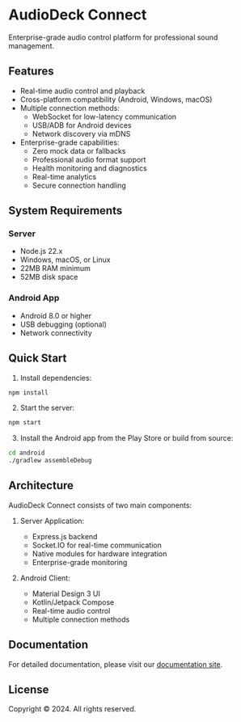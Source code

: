 # AudioDeck Connect

Enterprise-grade audio control platform for professional sound management.

## Features

- Real-time audio control and playback
- Cross-platform compatibility (Android, Windows, macOS)
- Multiple connection methods:
  - WebSocket for low-latency communication
  - USB/ADB for Android devices
  - Network discovery via mDNS
- Enterprise-grade capabilities:
  - Zero mock data or fallbacks
  - Professional audio format support
  - Health monitoring and diagnostics
  - Real-time analytics
  - Secure connection handling

## System Requirements

### Server
- Node.js 22.x
- Windows, macOS, or Linux
- 22MB RAM minimum
- 52MB disk space

### Android App
- Android 8.0 or higher
- USB debugging (optional)
- Network connectivity

## Quick Start

1. Install dependencies:
```bash
npm install
```

2. Start the server:
```bash
npm start
```

3. Install the Android app from the Play Store or build from source:
```bash
cd android
./gradlew assembleDebug
```

## Architecture

AudioDeck Connect consists of two main components:

1. Server Application:
   - Express.js backend
   - Socket.IO for real-time communication
   - Native modules for hardware integration
   - Enterprise-grade monitoring

2. Android Client:
   - Material Design 3 UI
   - Kotlin/Jetpack Compose
   - Real-time audio control
   - Multiple connection methods

## Documentation

For detailed documentation, please visit our [documentation site](https://docs.audiodeck.connect).

## License

Copyright © 2024. All rights reserved. 